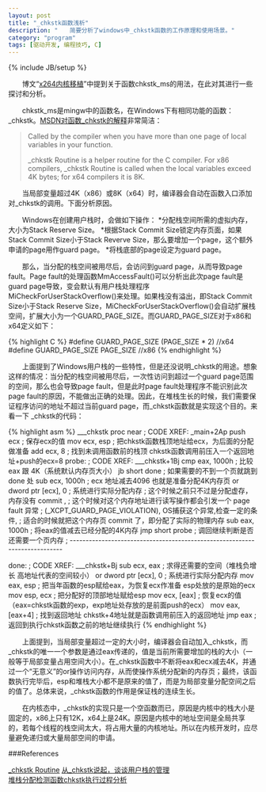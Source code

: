 ```yaml
---
layout: post
title: "_chkstk函数浅析"
description: "　　简要分析了windows中_chkstk函数的工作原理和使用场景。"
category: "program"
tags: [驱动开发, 编程技巧, C]
---
```

{% include JB/setup %}

　　博文“[x264内核移植](http://cration.rcstech.org/program/2014/01/06/x264-migrate-to-kernel/)”中提到关于函数chkstk_ms的用法，在此对其进行一些探讨和分析。

　　chkstk_ms是mingw中的函数名，在Windows下有相同功能的函数：_chkstk。[MSDN对函数_chkstk的解释](http://msdn.microsoft.com/en-us/library/ms648426(v=vs.85).aspx)非常简洁：

>    Called by the compiler when you have more than one page of local variables in your function.
>
>    _chkstk Routine is a helper routine for the C compiler. For x86 compilers, _chkstk Routine is called when the local variables exceed 4K bytes; for x64 compilers it is 8K.

　　当局部变量超过4K（x86）或8K（x64）时，编译器会自动在函数入口添加对_chkstk的调用。下面分析原因。

　　Windows在创建用户栈时，会做如下操作：
*分配栈空间所需的虚拟内存，大小为Stack Reserve Size。
*根据Stack Commit Size锁定内存页面，如果Stack Commit Size小于Stack Reverve Size，那么要增加一个page，这个额外申请的page用作guard page。
*将栈底部的page设定为guard page。

　　那么，当分配的栈空间被用尽后，会访问到guard page，从而导致page fault。Page fault的处理函数MmAccessFault()可以分析出此次page fault是guard page导致，变会默认有用户栈处理程序MiCheckForUserStackOverflow()来处理。如果栈没有溢出，即Stack Commit Size小于Stack Reserve Size，MiCheckForUserStackOverflow()会自动扩展栈空间，扩展大小为一个GUARD_PAGE_SIZE。而GUARD_PAGE_SIZE对于x86和x64定义如下：

{% highlight C %}
#define GUARD_PAGE_SIZE (PAGE_SIZE * 2)     //x64
#define GUARD_PAGE_SIZE PAGE_SIZE           //x86
{% endhighlight %}

　　上面提到了Windows用户栈的一些特性，但是还没说明_chkstk的用途。想象这样的情况：当分配的栈空间被用尽后，一次性访问到超过一个guard page范围的空间，那么也会导致page fault，但是此时page fault处理程序不能识别此次page fault的原因，不能做出正确的处理。因此，在堆栈生长的时候，我们需要保证程序访问的地址不超过当前guard page，而_chkstk函数就是实现这个目的。来看一下 _chkstk的代码：

{% highlight asm %}
___chkstk       proc near                    ; CODE XREF: _main+2Ap
                push    ecx                  ; 保存ecx的值
                mov     ecx, esp             ; 把chkstk函数栈顶地址给ecx，为后面的分配做准备
                add     ecx, 8               ; 找到未调用函数前的栈顶 chkstk函数调用前压入一个返回地址+push的ecx=8
probe:                                       ; CODE XREF: ___chkstk+1Bj
                cmp     eax, 1000h           ; 比较 eax 跟 4K（系统默认内存页大小）
                jb      short done           ; 如果需要的不到一个页就跳到 done 处
                sub     ecx, 1000h           ; ecx 地址减去4096 也就是准备分配4K内存页
                or      dword ptr [ecx], 0   ; 系统进行实际分配内存
                                             ; 这个时候之前只不过是分配虚存，内存没有 commit ,
                                             ; 这个时候对这个内存地址进行读写操作都会引发一个 page fault 异常
                                             ; (_XCPT_GUARD_PAGE_VIOLATION), OS捕获这个异常,检查一定的条件,
                                             ; 适合的时候就把这个内存页 commit 了，即分配了实际的物理内存
                sub     eax, 1000h           ; 将eax的值减去已经分配的4K内存
                jmp     short probe          ; 调回继续判断是否还需要一个页内存
; ---------------------------------------------------------------------------

done:                                        ; CODE XREF: ___chkstk+Bj
                sub     ecx, eax             ; 求得还需要的空间（堆栈负增长 高地址代表的空间较小）
                or      dword ptr [ecx], 0   ; 系统进行实际分配内存
                mov     eax, esp             ; 把当年函数的esp赋给eax，为恢复ecx作准备 esp处放的是原始的ecx
                mov     esp, ecx             ; 把分配好的顶部地址赋给esp
                mov     ecx, [eax]           ; 恢复ecx的值（eax=chkstk函数的exp，exp地址处存放的是前面push的ecx）
                mov     eax, [eax+4]         ; 找到返回地址 chkstk+4地址就是函数调用前压入的返回地址
                jmp     eax                  ; 返回到执行chkstk函数之前的地址继续执行
{% endhighlight %}

　　上面提到，当局部变量超过一定的大小时，编译器会自动加入_chkstk，而_chkstk的唯一一个参数是通过eax传递的，值是当前所需要增加的栈的大小（一般等于局部变量占用空间大小）。在_chkstk函数中不断将eax和ecx减去4K，并通过一个“无意义”的or操作访问内存，从而使操作系统分配新的内存页；最终，该函数执行完毕后，esp和堆栈大小都不是原来的值了，而是为局部变量分配空间之后的值了。总体来说，_chkstk函数的作用是保证栈的连续生长。

　　在内核态中，_chkstk的实现只是一个空函数而已，原因是内核中的栈大小是固定的，x86上只有12K，x64上是24K。原因是内核中的地址空间是全局共享的，若每个线程的栈空间太大，将占用大量的内核地址。所以在内核开发时，应尽量避免递归或大量局部空间的申请。

###References

[_chkstk Routine](http://msdn.microsoft.com/en-us/library/ms648426(v=vs.85).aspx)  
[从_chkstk说起，谈谈用户栈的管理](http://blog.dynox.cn/?p=1044)  
[堆栈分配检测函数chkstk执行过程分析](http://bbs.pediy.com/showthread.php?t=147689)
